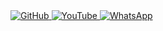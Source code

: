 <a href="https://github.com/El-brayan502" target="_blank">
  <img src="https://img.shields.io/badge/GitHub-El--brayan502-181717?style=for-the-badge&logo=github" alt="GitHub" />
</a>

<a href="https://www.youtube.com/@El-brayan502" target="_blank">
  <img src="https://img.shields.io/badge/YouTube-Subscribe-red?style=for-the-badge&logo=youtube" alt="YouTube" />
</a>

<a href="https://wa.me/502XXXXXXXX" target="_blank">
  <img src="https://img.shields.io/badge/WhatsApp-Contact-green?style=for-the-badge&logo=whatsapp" alt="WhatsApp" />
</a>